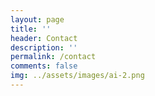 ```yaml
---
layout: page
title: '' 
header: Contact
description: ''
permalink: /contact
comments: false
img: ../assets/images/ai-2.png
---
```


